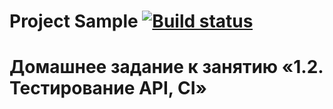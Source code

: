 # Project Sample [![Build status](https://ci.appveyor.com/api/projects/status/nwbr7uoe4xmyal6v?svg=true)](https://ci.appveyor.com/project/SofiaKoVRN/dz-2-1-testweb)
# Домашнее задание к занятию «1.2. Тестирование API, CI»
